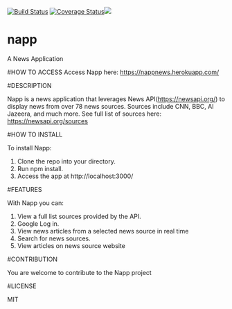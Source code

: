 [![Build Status](https://travis-ci.org/dhaniboy09/napp.svg?branch=master)](https://travis-ci.org/dhaniboy09/napp) [![Coverage Status](https://coveralls.io/repos/github/dhaniboy09/napp/badge.svg?branch=master)](https://coveralls.io/github/dhaniboy09/napp?branch=staging)<a href="https://codeclimate.com/github/codeclimate/codeclimate"><img src="https://codeclimate.com/github/codeclimate/codeclimate/badges/gpa.svg" /></a>
# napp
A News Application

#HOW TO ACCESS
Access Napp here: https://nappnews.herokuapp.com/

#DESCRIPTION

Napp is a news application that leverages News API(https://newsapi.org/) to display news from over 78 news sources. Sources include CNN, BBC, Al Jazeera, and much more. See full list of sources here: https://newsapi.org/sources

#HOW TO INSTALL

To install Napp:

1. Clone the repo into your directory. 
2. Run npm install. 
3. Access the app at http://localhost:3000/

#FEATURES

With Napp you can:

1. View a full list sources provided by the API.
2. Google Log in.
3. View news articles from a selected news source in real time
4. Search for news sources.
5. View articles on news source website

#CONTRIBUTION

You are welcome to contribute to the Napp project 

#LICENSE

MIT



